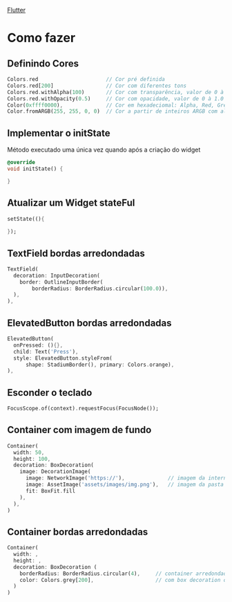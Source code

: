 [Flutter](https://github.com/leofds/flutter-class/blob/master/flutter/README.md)

# Como fazer

## Definindo Cores

```dart
Colors.red                      // Cor pré definida
Colors.red[200]                 // Cor com diferentes tons
Colors.red.withAlpha(100)       // Cor com transparência, valor de 0 à 255
Colors.red.withOpacity(0.5)     // Cor com opacidade, valor de 0 à 1.0
Color(0xffff0000),              // Cor em hexadeciomal: Alpha, Red, Green ,Blue (ARGB)
Color.fromARGB(255, 255, 0, 0)  // Cor a partir de inteiros ARGB com alfa, valor de 0 à 255
```

## Implementar o initState

Método executado uma única vez quando após a criação do widget

```dart
@override
void initState() {

}
```

## Atualizar um Widget stateFul

```dart
setState((){ 
  
});
```

## TextField bordas arredondadas

```dart
TextField(
  decoration: InputDecoration(
    border: OutlineInputBorder(
        borderRadius: BorderRadius.circular(100.0)),
  ),
),
```

## ElevatedButton bordas arredondadas

```dart
ElevatedButton(
  onPressed: (){},
  child: Text('Press'),
  style: ElevatedButton.styleFrom(
      shape: StadiumBorder(), primary: Colors.orange),
),
```

## Esconder o teclado

```dart
FocusScope.of(context).requestFocus(FocusNode());
```

## Container com imagem de fundo

```dart
Container(
  width: 50,
  height: 100,
  decoration: BoxDecoration(
    image: DecorationImage(
      image: NetworkImage('https://'),              // imagem da internet
      image: AssetImage('assets/images/img.png'),   // imagem da pasta
      fit: BoxFit.fill
    ),
  ),
)
```

## Container bordas arredondadas

```dart
Container(
  width: ,
  height: ,
  decoration: BoxDecoration (
    borderRadius: BorderRadius.circular(4),     // container arredondado
    color: Colors.grey[200],                    // com box decoration o container não pode ter color
  )
)
```
